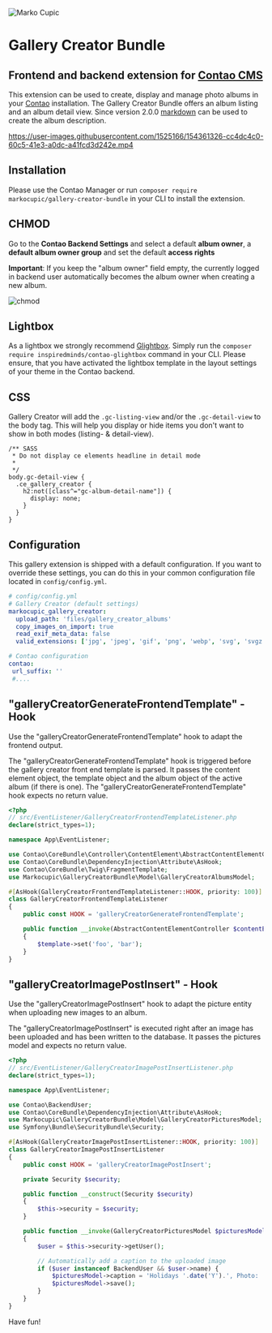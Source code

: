 ![Marko Cupic](docs/img/logo.png?raw=true "Marko Cupic")

# Gallery Creator Bundle

## Frontend and backend extension for [Contao CMS](https://www.contao.org)

This extension can be used to create, display and manage photo albums in your [Contao](https://www.contao.org) installation.
 The Gallery Creator Bundle offers an album listing and an album detail view.
 Since version 2.0.0 [markdown](https://www.markdownguide.org/) can be used to
  create the album description.

https://user-images.githubusercontent.com/1525166/154361326-cc4dc4c0-60c5-41e3-a0dc-a41fcd3d242e.mp4

## Installation
Please use the Contao Manager or run `composer require markocupic/gallery-creator-bundle`
  in your CLI to install the extension.

## CHMOD
Go to the **Contao Backend Settings** and select a default **album owner**, a **default album owner group** and set the default **access rights**

**Important**: If you keep the "album owner" field empty, the currently logged in backend user automatically becomes the album owner
  when creating a new album.

![chmod](docs/img/chmod.png)

## Lightbox
 As a lightbox we strongly recommend [Glightbox](https://biati-digital.github.io/glightbox/).
 Simply run the `composer require inspiredminds/contao-glightbox` command in your CLI.
 Please ensure, that you have activated the lightbox template
 in the layout settings of your theme in the Contao backend.

## CSS
Gallery Creator will add the `.gc-listing-view` and/or the `.gc-detail-view` to the
  body tag. This will help you display or hide items you don't want to show in both modes (listing- & detail-view).

```
/** SASS
 * Do not display ce elements headline in detail mode
 *
 */
body.gc-detail-view {
  .ce_gallery_creator {
    h2:not([class^="gc-album-detail-name"]) {
      display: none;
    }
  }
}
```

## Configuration
This gallery extension is shipped with a default configuration.
 If you want to override these settings, you
 can do this in your common configuration file located in `config/config.yml`.

```yaml
# config/config.yml
# Gallery Creator (default settings)
markocupic_gallery_creator:
  upload_path: 'files/gallery_creator_albums'
  copy_images_on_import: true
  read_exif_meta_data: false
  valid_extensions: ['jpg', 'jpeg', 'gif', 'png', 'webp', 'svg', 'svgz']

# Contao configuration
contao:
 url_suffix: ''
 #....
```

## "galleryCreatorGenerateFrontendTemplate" - Hook
Use the "galleryCreatorGenerateFrontendTemplate" hook to adapt the frontend output.

The "galleryCreatorGenerateFrontendTemplate" hook is triggered before the gallery creator
 front end template is parsed.
 It passes the content element object, the template object and the album object of
 the active album (if there is one).
 The "galleryCreatorGenerateFrontendTemplate" hook expects no return value.

```php
<?php
// src/EventListener/GalleryCreatorFrontendTemplateListener.php
declare(strict_types=1);

namespace App\EventListener;

use Contao\CoreBundle\Controller\ContentElement\AbstractContentElementController;
use Contao\CoreBundle\DependencyInjection\Attribute\AsHook;
use Contao\CoreBundle\Twig\FragmentTemplate;
use Markocupic\GalleryCreatorBundle\Model\GalleryCreatorAlbumsModel;

#[AsHook(GalleryCreatorFrontendTemplateListener::HOOK, priority: 100)]
class GalleryCreatorFrontendTemplateListener
{
    public const HOOK = 'galleryCreatorGenerateFrontendTemplate';

    public function __invoke(AbstractContentElementController $contentElement, Fragmenttemplate $template, GalleryCreatorAlbumsModel|null $activeAlbum = null)
    {
        $template->set('foo', 'bar');
    }
}

```


## "galleryCreatorImagePostInsert" - Hook
Use the "galleryCreatorImagePostInsert" hook to adapt the picture entity
  when uploading new images to an album.

The "galleryCreatorImagePostInsert" is executed right after an image
  has been uploaded and has been written to the database.
  It passes the pictures model and expects no return value.

```php
<?php
// src/EventListener/GalleryCreatorImagePostInsertListener.php
declare(strict_types=1);

namespace App\EventListener;

use Contao\BackendUser;
use Contao\CoreBundle\DependencyInjection\Attribute\AsHook;
use Markocupic\GalleryCreatorBundle\Model\GalleryCreatorPicturesModel;
use Symfony\Bundle\SecurityBundle\Security;

#[AsHook(GalleryCreatorImagePostInsertListener::HOOK, priority: 100)]
class GalleryCreatorImagePostInsertListener
{
    public const HOOK = 'galleryCreatorImagePostInsert';

    private Security $security;

    public function __construct(Security $security)
    {
        $this->security = $security;
    }

    public function __invoke(GalleryCreatorPicturesModel $picturesModel): void
    {
        $user = $this->security->getUser();

        // Automatically add a caption to the uploaded image
        if ($user instanceof BackendUser && $user->name) {
            $picturesModel->caption = 'Holidays '.date('Y').', Photo: '.$user->name;
            $picturesModel->save();
        }
    }
}
```


Have fun!
